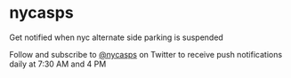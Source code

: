 # nycasps
Get notified when nyc alternate side parking is suspended

Follow and subscribe to [@nycasps](http://google.com) on Twitter to receive push notifications daily at 7:30 AM and 4 PM